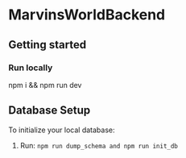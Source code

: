 # MarvinsWorldBackend

## Getting started

### Run locally
npm i && npm run dev

## Database Setup

To initialize your local database:

1. Run: `npm run dump_schema and npm run init_db`
